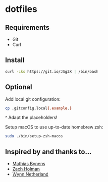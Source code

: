 # dotfiles

## Requirements

- Git
- Curl

## Install

```bash
curl -Lks https://git.io/JSg3X | /bin/bash
```

## Optional

Add local git configuration:

```bash
cp .gitconfig.local{.example,}
```

^ Adapt the placeholders!

Setup macOS to use up-to-date homebrew zsh:

```bash
sudo ./bin/setup-zsh-macos
```

## Inspired by and thanks to…

- [Mathias Bynens](https://github.com/mathiasbynens/dotfiles)
- [Zach Holman](https://github.com/holman/dotfiles)
- [Wynn Netherland](https://github.com/pengwynn/dotfiles)
